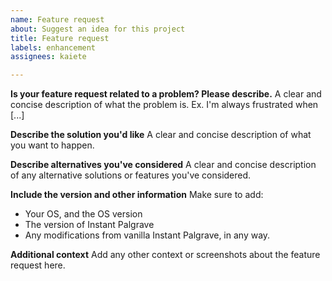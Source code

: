```yaml
---
name: Feature request
about: Suggest an idea for this project
title: Feature request
labels: enhancement
assignees: kaiete

---
```


**Is your feature request related to a problem? Please describe.**
A clear and concise description of what the problem is. Ex. I'm always frustrated when [...]

**Describe the solution you'd like**
A clear and concise description of what you want to happen.

**Describe alternatives you've considered**
A clear and concise description of any alternative solutions or features you've considered.

**Include the version and other information**
Make sure to add:
* Your OS, and the OS version
* The version of Instant Palgrave
* Any modifications from vanilla Instant Palgrave, in any way.

**Additional context**
Add any other context or screenshots about the feature request here.
